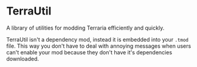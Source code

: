 # TerraUtil

A library of utilities for modding Terraria efficiently and quickly.

TerraUtil isn't a dependency mod, instead it is embedded into your `.tmod` file.
This way you don't have to deal with annoying messages when users can't enable your mod because they don't have it's dependencies downloaded.
